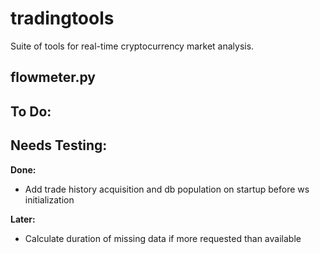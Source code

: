# tradingtools

Suite of tools for real-time cryptocurrency market analysis.

<h2>flowmeter.py</h2>

<b>To Do:</b>
-

<b>Needs Testing:</b>
-

<b>Done:</b>
- Add trade history acquisition and db population on startup before ws initialization

<b>Later:</b>
- Calculate duration of missing data if more requested than available
